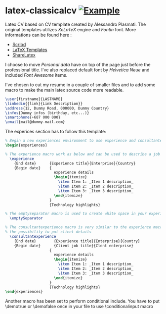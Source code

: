 latex-classicalcv [![Example](https://img.shields.io/badge/Exemple-pdf-blue.svg)](https://raw.githubusercontent.com/posquit0/Awesome-CV/master/examples/resume.pdf)
=================

Latex CV based on CV template created by Alessandro Plasmati. The original templates utilizes _XeLaTeX_ engine and _Fontin_ font. 
More informations can be found here :

   -  [ Scribd ](http://fr.scribd.com/doc/16335667/Writing-your-Professional-CV-with-LaTeX)
   -  [ LaTeX Templates ](http://www.latextemplates.com/template/plasmati-graduate-cv)
   -  [ ShareLatex ](https://www.sharelatex.com/templates/cv-or-resume/professional-cv)

I choose to move _Personal data_ have on top of the page just before the professional title. I've also replaced default font by _Helvetica Neue_ 
and included _Font Awesome_ items.

I've chosen to cut my resume in a couple of smaller files and to add some macro to make the main latex source code more readable. 

```latex
\user{firstname}{LASTNAME}
\linkedin{{link}{Link Description}}
\address{12, Dummy Road, 000000, Dummy Country}
\infos{Dummy infos (birthday, etc...)}
\smartphone{+687 000 000}
\email{mail@dummy-mail.com}
```

The experices section has to follow this template: 

```latex
% Begin a new experiences environment to use experience and consultantexperience macro
\begin{experiences}

% The experience macro work as below and can be used to describe a job experience
  \experience
    {End date}      {Experience title}{Enterprise}{Country}
    {Begin date}    {
    				  experience details
                      \begin{itemize}
                        \item Item 1: _Item 1 description_
                        \item Item 2: _Item 2 description_
                        \item Item 3: _Item 3 description_
                      \end{itemize}
                    }
                    {Technology highlights}

% The emptyseparator macro is used to create white space in your experience
  \emptySeparator

% The consultantexperience macro is very similar to the experience macro, but offer you 
% the possibility tu put client details
  \consultantexperience
    {End date}        {Experience title}{Enterprise}{Country}
    {Begin date}      {Client job title}{Clent enterprise}
                    {
                      experience details
                      \begin{itemize}
                        \item Item 1: _Item 1 description_
                        \item Item 2: _Item 2 description_
                        \item Item 3: _Item 3 description_
                      \end{itemize}
                    }
                    {Technology highlights}
\end{experiences}
```

Another macro has been set to perform conditional include. You have to put \demotrue or \demofalse once in your file to use \conditionalinput macro
